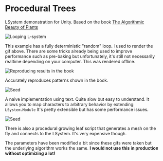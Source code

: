 # Procedural Trees
LSystem demonstration for Unity.
Based on the book [The Algorithmic Beauty of Plants](https://www.amazon.com/Algorithmic-Beauty-Plants-Virtual-Laboratory/dp/0387946764)

![Looping L-system](https://media.giphy.com/media/JNmA943xA83kQpToPm/giphy.gif)

This example has a fully deterministic "random" loop. I used to render the gif above. There are some tricks already being used to improve performance such as pre-baking but unfortunately, it's still not necessarily realtime depending on your computer. This was rendered offline.

![Reproducing results in the book](https://media.giphy.com/media/St3rRONeAxaap0PEVK/giphy.gif)

Accurately reproduces patterns shown in the book.


![Seed](https://media.giphy.com/media/Q7Wf3iIPOP8y4xIRV5/giphy.gif)

A naive implementation using text. Quite slow but easy to understand. It allows you to map characters to arbitrary behavior by extending `LSystem.Module` It's pretty extensible but has some performance issues.

![Seed](https://media.giphy.com/media/f8PbJ8sqfWptR9b1Sq/giphy.gif)

There is also a procedural growing leaf script that generates a mesh on the fly and connects to the LSystem. It's very expensive though.

The parameters have been modified a bit since these gifs were taken but the underlying algorithm works the same.
**I would not use this in production without optimizing a lot!**
